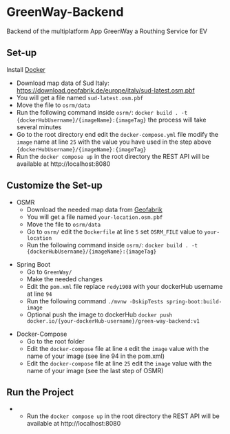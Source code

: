 # GreenWay-Backend
Backend of the multiplatform App GreenWay a Routhing Service for EV

## Set-up

Install [Docker](https://www.docker.com/)

- Download map data of Sud Italy: https://download.geofabrik.de/europe/italy/sud-latest.osm.pbf
- You will get a file named ```sud-latest.osm.pbf``` 
- Move the file to ```osrm/data```
- Run the following command inside ```osrm/```: ```docker build . -t {dockerHubUsername}/{imageName}:{imageTag}``` 
the process will take several minutes
- Go to the root directory end edit the ```docker-compose.yml``` file modify the ```image``` name at line ```25``` 
with the value you have used in the step above ```{dockerHubUsername}/{imageName}:{imageTag}```
- Run the ```docker compose up``` in the root directory the REST API will be available at http://localhost:8080

## Customize the Set-up

- OSMR
  - Download the needed map data from [Geofabrik](https://www.geofabrik.de/)
  - You will get a file named ```your-location.osm.pbf```
  - Move the file to ```osrm/data```
  - Go to ```osrm/``` edit the ```Dockerfile``` at line ```5``` set ```OSRM_FILE``` value to ```your-location```
  - Run the following command inside ```osrm/```: ```docker build . -t {dockerHubUsername}/{imageName}:{imageTag}```

* Spring Boot
  * Go to ```GreenWay/```
  * Make the needed changes
  * Edit the ```pom.xml``` file replace ```redy1908``` with your dockerHub username at line ```94```
  * Run the following command ```./mvnw -DskipTests spring-boot:build-image ```
  * Optional push the image to dockerHub ```docker push docker.io/{your-dockerHub-username}/green-way-backend:v1```

- Docker-Compose
  - Go to the root folder
  - Edit the ```docker-compose``` file at line ```4``` edit the ```image``` value with the name of your image (see line 94 in the pom.xml)
  - Edit the ```docker-compose``` file at line ```25``` edit the ```image``` value with the name of your image (see the last step of OSMR)

## Run the Project

- - Run the ```docker compose up``` in the root directory the REST API will be available at http://localhost:8080